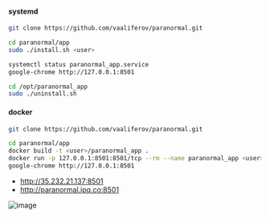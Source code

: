 
#### systemd

```bash
git clone https://github.com/vaaliferov/paranormal.git

cd paranormal/app
sudo ./install.sh <user>

systemctl status paranormal_app.service
google-chrome http://127.0.0.1:8501

cd /opt/paranormal_app
sudo ./uninstall.sh
```

#### docker

```bash
git clone https://github.com/vaaliferov/paranormal.git

cd paranormal/app
docker build -t <user>/paranormal_app .
docker run -p 127.0.0.1:8501:8501/tcp --rm --name paranormal_app <user>/paranormal_app
google-chrome http://127.0.0.1:8501
```

* http://35.232.21.137:8501  
* http://paranormal.ipq.co:8501  

![image](../pics/app.png)  